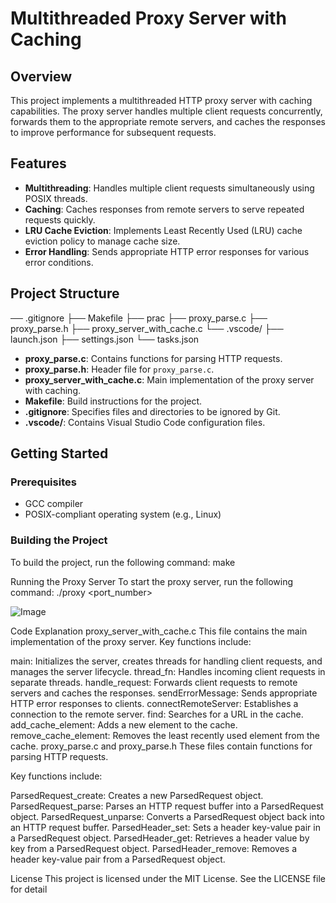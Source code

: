 # Multithreaded Proxy Server with Caching

## Overview

This project implements a multithreaded HTTP proxy server with caching capabilities. The proxy server handles multiple client requests concurrently, forwards them to the appropriate remote servers, and caches the responses to improve performance for subsequent requests.

## Features

- **Multithreading**: Handles multiple client requests simultaneously using POSIX threads.
- **Caching**: Caches responses from remote servers to serve repeated requests quickly.
- **LRU Cache Eviction**: Implements Least Recently Used (LRU) cache eviction policy to manage cache size.
- **Error Handling**: Sends appropriate HTTP error responses for various error conditions.

## Project Structure
── .gitignore ├── Makefile ├── prac ├── proxy_parse.c ├── proxy_parse.h ├── proxy_server_with_cache.c └── .vscode/ ├── launch.json ├── settings.json └── tasks.json


- **proxy_parse.c**: Contains functions for parsing HTTP requests.
- **proxy_parse.h**: Header file for `proxy_parse.c`.
- **proxy_server_with_cache.c**: Main implementation of the proxy server with caching.
- **Makefile**: Build instructions for the project.
- **.gitignore**: Specifies files and directories to be ignored by Git.
- **.vscode/**: Contains Visual Studio Code configuration files.

## Getting Started

### Prerequisites

- GCC compiler
- POSIX-compliant operating system (e.g., Linux)

### Building the Project

To build the project, run the following command:
make

Running the Proxy Server
To start the proxy server, run the following command:
./proxy <port_number>




![Image](https://github.com/user-attachments/assets/75101cac-5043-48ee-8815-dfb1553e7f46)

Code Explanation
proxy_server_with_cache.c
This file contains the main implementation of the proxy server. Key functions include:

main: Initializes the server, creates threads for handling client requests, and manages the server lifecycle.
thread_fn: Handles incoming client requests in separate threads.
handle_request: Forwards client requests to remote servers and caches the responses.
sendErrorMessage: Sends appropriate HTTP error responses to clients.
connectRemoteServer: Establishes a connection to the remote server.
find: Searches for a URL in the cache.
add_cache_element: Adds a new element to the cache.
remove_cache_element: Removes the least recently used element from the cache.
proxy_parse.c and proxy_parse.h
These files contain functions for parsing HTTP requests. 

Key functions include:

ParsedRequest_create: Creates a new ParsedRequest object.
ParsedRequest_parse: Parses an HTTP request buffer into a ParsedRequest object.
ParsedRequest_unparse: Converts a ParsedRequest object back into an HTTP request buffer.
ParsedHeader_set: Sets a header key-value pair in a ParsedRequest object.
ParsedHeader_get: Retrieves a header value by key from a ParsedRequest object.
ParsedHeader_remove: Removes a header key-value pair from a ParsedRequest object.




License
This project is licensed under the MIT License. See the LICENSE file for detail

